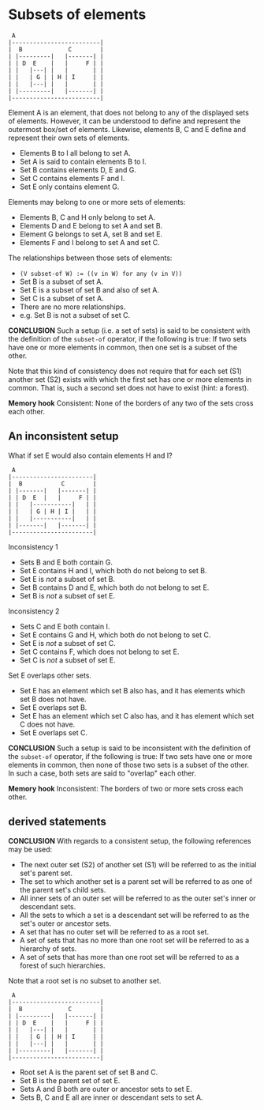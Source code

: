 
<!-- ======================================================================= -->
# Subsets of elements

```
 A
|-------------------------|
|  B             C        |
| |---------|   |-------| |
| | D  E    |   |     F | |
| |   |---| |   |       | |
| |   | G | | H | I     | |
| |   |---| |   |       | |
| |---------|   |-------| |
|-------------------------|
```

Element A is an element, that does not belong to any of the displayed sets of
elements. However, it can be understood to define and represent the outermost
box/set of elements. Likewise, elements B, C and E define and represent their
own sets of elements.

* Elements B to I all belong to set A.
* Set A is said to contain elements B to I.
* Set B contains elements D, E and G.
* Set C contains elements F and I.
* Set E only contains element G.

Elements may belong to one or more sets of elements:

* Elements B, C and H only belong to set A.
* Elements D and E belong to set A and set B.
* Element G belongs to set A, set B and set E.
* Elements F and I belong to set A and set C.

The relationships between those sets of elements:

* `(V subset-of W) := ((v in W) for any (v in V))`
* Set B is a subset of set A.
* Set E is a subset of set B and also of set A.
* Set C is a subset of set A.
* There are no more relationships.
* e.g. Set B is not a subset of set C.

**CONCLUSION**
Such a setup (i.e. a set of sets) is said to be consistent with the definition
of the `subset-of` operator, if the following is true: If two sets have one or
more elements in common, then one set is a subset of the other.

Note that this kind of consistency does not require that for each set (S1)
another set (S2) exists with which the first set has one or more elements in
common. That is, such a second set does not have to exist (hint: a forest).

**Memory hook**
Consistent: None of the borders of any two of the sets cross each other.

<!-- ======================================================================= -->
## An inconsistent setup

What if set E would also contain elements H and I?

```
 A
|-----------------------|
|  B           C        |
| |-------|   |-------| |
| | D  E  |   |     F | |
| |   |-----------|   | |
| |   | G | H | I |   | |
| |   |-----------|   | |
| |-------|   |-------| |
|-----------------------|
```

Inconsistency 1

* Sets B and E both contain G.
* Set E contains H and I, which both do not belong to set B.
* Set E is *not* a subset of set B.
* Set B contains D and E, which both do not belong to set E.
* Set B is *not* a subset of set E.

Inconsistency 2

* Sets C and E both contain I.
* Set E contains G and H, which both do not belong to set C.
* Set E is *not* a subset of set C.
* Set C contains F, which does not belong to set E.
* Set C is *not* a subset of set E.

Set E overlaps other sets.

* Set E has an element which set B also has, and
  it has elements which set B does not have.
* Set E overlaps set B.
* Set E has an element which set C also has, and
  it has element which set C does not have.
* Set E overlaps set C.

**CONCLUSION**
Such a setup is said to be inconsistent with the definition of the `subset-of`
operator, if the following is true: If two sets have one or more elements in
common, then none of those two sets is a subset of the other. In such a case,
both sets are said to "overlap" each other.

**Memory hook**
Inconsistent: The borders of two or more sets cross each other.

<!-- ======================================================================= -->
## derived statements

**CONCLUSION**
With regards to a consistent setup, the following references may be used:

* The next outer set (S2) of another set (S1) will be
  referred to as the initial set's parent set.
* The set to which another set is a parent set will be
  referred to as one of the parent set's child sets.
* All inner sets of an outer set will be
  referred to as the outer set's inner or descendant sets.
* All the sets to which a set is a descendant set will be
  referred to as the set's outer or ancestor sets.
* A set that has no outer set will be referred to as a root set.
* A set of sets that has no more than one root set will be
  referred to as a hierarchy of sets.
* A set of sets that has more than one root set will be
  referred to as a forest of such hierarchies.

Note that a root set is no subset to another set.

```
 A
|-------------------------|
|  B             C        |
| |---------|   |-------| |
| | D  E    |   |     F | |
| |   |---| |   |       | |
| |   | G | | H | I     | |
| |   |---| |   |       | |
| |---------|   |-------| |
|-------------------------|
```

* Root set A is the parent set of set B and C.
* Set B is the parent set of set E.
* Sets A and B both are outer or ancestor sets to set E.
* Sets B, C and E all are inner or descendant sets to set A.

